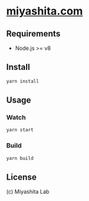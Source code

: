 # [miyashita.com](https://miyashita.com)

## Requirements
- Node.js >= v8

## Install
```bash
yarn install
```

## Usage

### Watch
```bash
yarn start
```

### Build
```bash
yarn build
```

## License
(c) Miyashita Lab
